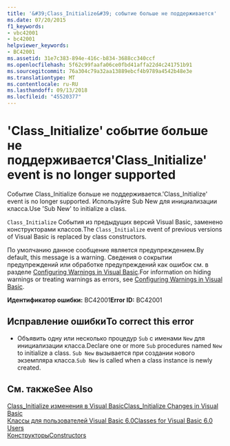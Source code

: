 ```yaml
---
title: '&#39;Class_Initialize&#39; событие больше не поддерживается'
ms.date: 07/20/2015
f1_keywords:
- vbc42001
- bc42001
helpviewer_keywords:
- BC42001
ms.assetid: 31e7c383-894e-416c-b834-3688cc340ccf
ms.openlocfilehash: 5f62c99faafa06ce0fbd41affa22d4c241751b91
ms.sourcegitcommit: 76a304c79a32aa13889ebcf4b9789a4542b48e3e
ms.translationtype: MT
ms.contentlocale: ru-RU
ms.lasthandoff: 09/13/2018
ms.locfileid: "45520377"
---
```

# <a name="39classinitialize39-event-is-no-longer-supported"></a><span data-ttu-id="0b95e-102">&#39;Class_Initialize&#39; событие больше не поддерживается</span><span class="sxs-lookup"><span data-stu-id="0b95e-102">&#39;Class_Initialize&#39; event is no longer supported</span></span>
<span data-ttu-id="0b95e-103">Событие Class_Initialize больше не поддерживается.</span><span class="sxs-lookup"><span data-stu-id="0b95e-103">'Class_Initialize' event is no longer supported.</span></span> <span data-ttu-id="0b95e-104">Используйте Sub New для инициализации класса.</span><span class="sxs-lookup"><span data-stu-id="0b95e-104">Use 'Sub New' to initialize a class.</span></span>  
  
 <span data-ttu-id="0b95e-105">`Class_Initialize` События из предыдущих версий Visual Basic, заменено конструкторами классов.</span><span class="sxs-lookup"><span data-stu-id="0b95e-105">The `Class_Initialize` event of previous versions of Visual Basic is replaced by class constructors.</span></span>  
  
 <span data-ttu-id="0b95e-106">По умолчанию данное сообщение является предупреждением.</span><span class="sxs-lookup"><span data-stu-id="0b95e-106">By default, this message is a warning.</span></span> <span data-ttu-id="0b95e-107">Сведения о сокрытии предупреждений или обработке предупреждений как ошибок см. в разделе [Configuring Warnings in Visual Basic](/visualstudio/ide/configuring-warnings-in-visual-basic).</span><span class="sxs-lookup"><span data-stu-id="0b95e-107">For information on hiding warnings or treating warnings as errors, see [Configuring Warnings in Visual Basic](/visualstudio/ide/configuring-warnings-in-visual-basic).</span></span>  
  
 <span data-ttu-id="0b95e-108">**Идентификатор ошибки:** BC42001</span><span class="sxs-lookup"><span data-stu-id="0b95e-108">**Error ID:** BC42001</span></span>  
  
## <a name="to-correct-this-error"></a><span data-ttu-id="0b95e-109">Исправление ошибки</span><span class="sxs-lookup"><span data-stu-id="0b95e-109">To correct this error</span></span>  
  
-   <span data-ttu-id="0b95e-110">Объявить одну или несколько процедур `Sub` с именами `New` для инициализации класса.</span><span class="sxs-lookup"><span data-stu-id="0b95e-110">Declare one or more `Sub` procedures named `New` to initialize a class.</span></span> <span data-ttu-id="0b95e-111">`Sub New` вызывается при создании нового экземпляра класса.</span><span class="sxs-lookup"><span data-stu-id="0b95e-111">`Sub New` is called when a class instance is newly created.</span></span>  
  
## <a name="see-also"></a><span data-ttu-id="0b95e-112">См. также</span><span class="sxs-lookup"><span data-stu-id="0b95e-112">See Also</span></span>  
 [<span data-ttu-id="0b95e-113">Class_Initialize изменения в Visual Basic</span><span class="sxs-lookup"><span data-stu-id="0b95e-113">Class_Initialize Changes in Visual Basic</span></span>](https://msdn.microsoft.com/library/2cd023cf-2869-4836-b08d-43822294beeb)  
 [<span data-ttu-id="0b95e-114">Классы для пользователей Visual Basic 6.0</span><span class="sxs-lookup"><span data-stu-id="0b95e-114">Classes for Visual Basic 6.0 Users</span></span>](https://msdn.microsoft.com/library/d625222c-cd32-4c8d-b25c-ea71729b88b7)  
 [<span data-ttu-id="0b95e-115">Конструкторы</span><span class="sxs-lookup"><span data-stu-id="0b95e-115">Constructors</span></span>](~/docs/visual-basic/programming-guide/concepts/object-oriented-programming.md#constructors)
